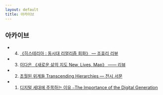 ```yaml
---
layout: default
title: 아카이브
---
```

## 아카이브

- 4. [《히스테리아 : 동시대 리얼리즘 회화》 — 조효리 리뷰](archives_0004.md)

- 3. [이다은 《새로운 삶의 지도 New, Lives, Map》 —— 리뷰](archives_0003.md)

- 2.  [초월된 위계들 Transcending Hierarchies — 전시 서문](archives_0002.md)

- 1.  [디지털 세대에 주목하는 이유 ⎯The Importance of the Digital Generation](archives_0001.md)
